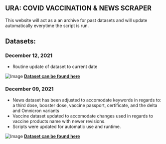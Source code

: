 ## URA: COVID VACCINATION & NEWS SCRAPER

This website will act as a an archive for past datasets and will update automatically everytime the script is run. 

## Datasets:
### December 12, 2021 
- Routine update of dataset to current date


![Image](https://kevinpirabaharan.github.io/URA_Tools/img/file.png) **[Dataset can be found here](https://kevinpirabaharan.github.io/URA_Tools/assets/Dec_13_2021_Data.zip)**
### December 09, 2021 
- News dataset has been adjusted to accomodate keywords in regards to: a third dose, booster dose, vaccine passport, certificate, and the delta and Omnicron variants
- Vaccine dataset updated to accomodate changes used in regards to vaccine products name with newer revisions.
- Scripts were updated for automatic use and runtime.


![Image](https://kevinpirabaharan.github.io/URA_Tools/img/file.png) **[Dataset can be found here](https://kevinpirabaharan.github.io/URA_Tools/assets/Dec_09_2021_Data.zip)**

<!-- For more details see [Basic writing and formatting syntax](https://docs.github.com/en/github/writing-on-github/getting-started-with-writing-and-formatting-on-github/basic-writing-and-formatting-syntax).

### Jekyll Themes

Your Pages site will use the layout and styles from the Jekyll theme you have selected in your [repository settings](https://github.com/KevinPirabaharan/URA_Tools/settings/pages). The name of this theme is saved in the Jekyll `_config.yml` configuration file.

### Support or Contact

Having trouble with Pages? Check out our [documentation](https://docs.github.com/categories/github-pages-basics/) or [contact support](https://support.github.com/contact) and we’ll help you sort it out. -->
